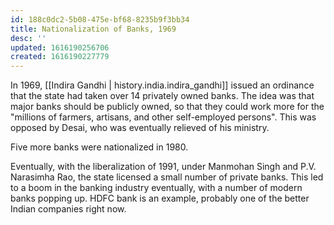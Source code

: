 ```yaml
---
id: 188c0dc2-5b08-475e-bf68-8235b9f3bb34
title: Nationalization of Banks, 1969
desc: ''
updated: 1616190256706
created: 1616190227779
---
```


In 1969, [[Indira Gandhi | history.india.indira_gandhi]] issued an ordinance that the state had taken over 14 privately owned banks. The idea was
that major banks should be publicly owned, so that they could work more for the "millions of farmers, artisans,
and other self-employed persons". This was opposed by Desai, who was eventually relieved of his ministry.

Five more banks were nationalized in 1980.

Eventually, with the liberalization of 1991, under Manmohan Singh and P.V. Narasimha Rao, the state licensed a small number of private banks.
This led to a boom in the banking industry eventually, with a number of modern banks popping up. HDFC bank is an example, probably one of the
better Indian companies right now.
